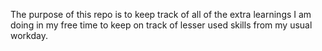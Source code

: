 The purpose of this repo is to keep track of all of the extra learnings I am doing in my free time to keep on track of lesser used skills from my usual workday.
